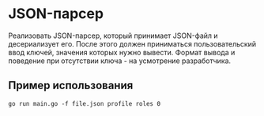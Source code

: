 # JSON-парсер
Реализовать JSON-парсер, который принимает JSON-файл и десериализует его. После этого должен приниматься пользовательский ввод ключей, значения которых нужно вывести. Формат вывода и поведение при отсутствии ключа - на усмотрение разработчика.

## Пример использования
```
go run main.go -f file.json profile roles 0
```
